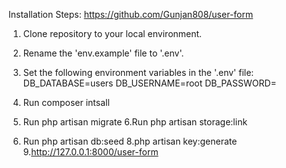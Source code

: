 Installation Steps:
https://github.com/Gunjan808/user-form  

1. Clone repository to your local environment.
2. Rename the 'env.example' file to '.env'.
3. Set the following environment variables in the '.env' file:
            DB_DATABASE=users
            DB_USERNAME=root
            DB_PASSWORD=
4.  Run composer intsall

5. Run php artisan migrate
6.Run php artisan storage:link
7. Run php artisan db:seed
8.php artisan key:generate
9.http://127.0.0.1:8000/user-form
